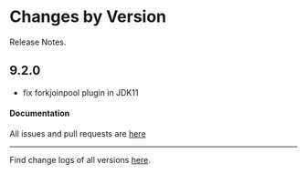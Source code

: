 Changes by Version
==================
Release Notes.

9.2.0
------------------

* fix forkjoinpool plugin in JDK11

#### Documentation


All issues and pull requests are [here](https://github.com/apache/skywalking/milestone/204?closed=1)

------------------
Find change logs of all versions [here](changes).
